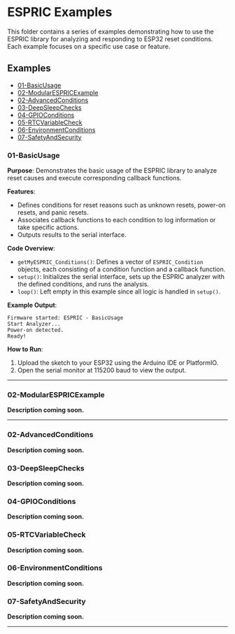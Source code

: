 # ESPRIC Examples

This folder contains a series of examples demonstrating how to use the ESPRIC library for analyzing and responding to ESP32 reset conditions. Each example focuses on a specific use case or feature.

## Examples

- [01-BasicUsage](#01-basicusage)
- [02-ModularESPRICExample](#02-modularespricexample)
- [02-AdvancedConditions](#02-advancedconditions)
- [03-DeepSleepChecks](#03-deepsleepchecks)
- [04-GPIOConditions](#04-gpioconditions)
- [05-RTCVariableCheck](#05-rtcvariablecheck)
- [06-EnvironmentConditions](#06-environmentconditions)
- [07-SafetyAndSecurity](#07-safetyandsecurity)

### 01-BasicUsage

**Purpose**: Demonstrates the basic usage of the ESPRIC library to analyze reset causes and execute corresponding callback functions.

**Features**:
- Defines conditions for reset reasons such as unknown resets, power-on resets, and panic resets.
- Associates callback functions to each condition to log information or take specific actions.
- Outputs results to the serial interface.

**Code Overview**:
- `getMyESPRIC_Conditions()`: Defines a vector of `ESPRIC_Condition` objects, each consisting of a condition function and a callback function.
- `setup()`: Initializes the serial interface, sets up the ESPRIC analyzer with the defined conditions, and runs the analysis.
- `loop()`: Left empty in this example since all logic is handled in `setup()`.

**Example Output**:
```
Firmware started: ESPRIC - BasicUsage
Start Analyzer...
Power-on detected.
Ready!
```

**How to Run**:
1. Upload the sketch to your ESP32 using the Arduino IDE or PlatformIO.
2. Open the serial monitor at 115200 baud to view the output.

---

### 02-ModularESPRICExample
**Description coming soon.**

---

### 02-AdvancedConditions
**Description coming soon.**

### 03-DeepSleepChecks
**Description coming soon.**

### 04-GPIOConditions
**Description coming soon.**

### 05-RTCVariableCheck
**Description coming soon.**

### 06-EnvironmentConditions
**Description coming soon.**

### 07-SafetyAndSecurity
**Description coming soon.**

---

